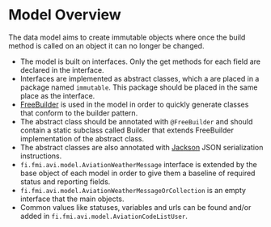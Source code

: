 # Model Overview

The data model aims to create immutable objects where once the build method is called on an object it can no longer be changed.

* The model is built on interfaces. Only the get methods for each field are declared in the interface.
* Interfaces are implemented as abstract classes, which a are placed in a package named `immutable`. This package should be placed in the same place as the
  interface.
* [FreeBuilder](https://freebuilder.inferred.org/) is used in the model in order to quickly generate classes that conform to the builder pattern.
* The abstract class should be annotated with `@FreeBuilder` and should contain a static subclass called Builder that extends FreeBuilder implementation of the
  abstract class.
* The abstract classes are also annotated with [Jackson](https://github.com/FasterXML/jackson) JSON serialization instructions.
* `fi.fmi.avi.model.AviationWeatherMessage` interface is extended by the base object of each model in order to give them a baseline of required status and
  reporting fields.
* `fi.fmi.avi.model.AviationWeatherMessageOrCollection` is an empty interface that the main objects.
* Common values like statuses, variables and urls can be found and/or added in `fi.fmi.avi.model.AviationCodeListUser`.
